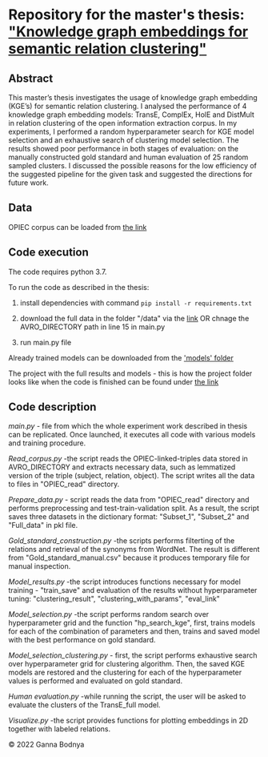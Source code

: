 # Repository for the master's thesis: ["Knowledge graph embeddings for semantic relation clustering"](https://drive.google.com/file/d/1-kbp9Jt-ECVCjt0x-6obuBRI9nL488D6/view?usp=sharing)

## Abstract

This master’s thesis investigates the usage of knowledge graph embedding (KGE’s) for semantic relation clustering. I analysed the performance of 4 knowledge graph embedding models: TransE, ComplEx, HolE and DistMult in relation clustering of the open information extraction corpus. In my experiments, I performed a random hyperparameter search for KGE model selection and an exhaustive search of clustering model selection. The results showed poor performance in
both stages of evaluation: on the manually constructed gold standard and human evaluation of 25 random sampled clusters. I discussed the possible reasons for the low efficiency of the suggested pipeline for the given task and suggested the directions for future work.

## Data

OPIEC corpus can be loaded from [the link](https://drive.google.com/drive/folders/1c3yMKLF7fGjIKjwvj_sQ0icRA02m_gzR?usp=sharing)


## Code execution

The code requires python 3.7.

To run the code as described in the thesis:
1. install dependencies with command 
`pip install -r requirements.txt`

2. download the full data in the folder "/data" via the [link](https://drive.google.com/drive/folders/1c3yMKLF7fGjIKjwvj_sQ0icRA02m_gzR?usp=sharing)
 OR
chnage the AVRO_DIRECTORY path in line 15 in main.py
3. run main.py file


Already trained models can be downloaded from the ['models' folder](https://drive.google.com/drive/folders/1Kws7nfF2xDWs7OavhnBy7XKBC3QhBEUq?usp=sharing)


The project with the full results and models - this is how the project folder looks like when the code is finished can be found under [the link](https://drive.google.com/drive/folders/1KmJzU2y1U3dJ7MkNeaOnquXu71qyghHh?usp=sharing)


## Code description

*main.py* - file from which the whole experiment work described in thesis can be replicated.
Once launched, it executes all code with various models and training procedure. 


*Read_corpus.py* -the script reads the OPIEC-linked-triples data stored in AVRO_DIRECTORY and extracts necessary data, such as lemmatized version of the triple (subject, relation, object). The script writes all the data to files in "OPIEC_read" directory.

*Prepare_data.py* - script reads the data from "OPIEC_read" directory and performs preprocessing and test-train-validation split. As a result, the script saves three datasets in the dictionary format: "Subset_1", "Subset_2" and "Full_data" in pkl file.

*Gold_standard_construction.py* -the scripts performs filterting of the relations and retrieval of the synonyms from WordNet.
The result is different from "Gold_standard_manual.csv" because it produces temporary file for manual inspection.

*Model_results.py* -the script introduces functions necessary for model training - "train_save" and evaluation of the results without hyperparameter tuning: "clustering_result", "clustering_with_params", "eval_link"

*Model_selection.py* -the script performs random search over hyperparameter grid and the function "hp_search_kge", first, trains models for each of the combination of parameters and then, trains and saved model with the best performance on gold standard.

*Model_selection_clustering.py* - first, the script performs exhaustive search over hyperparameter grid for clustering algorithm. Then, the saved KGE models are restored and the clustering for each of the hyperparameter values is performed and evaluated on gold standard.

*Human evaluation.py* -while running the script, the user will be asked to evaluate the clusters of the TransE_full model.

*Visualize.py* -the script provides functions for plotting embeddings in 2D together with labeled relations.


© 2022 Ganna Bodnya
